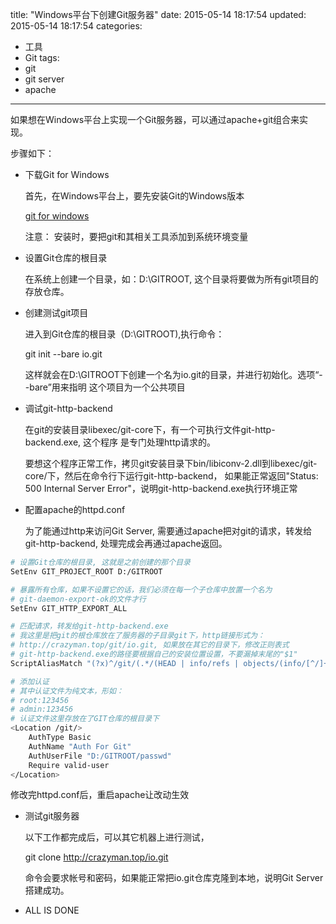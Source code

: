 title: "Windows平台下创建Git服务器"
date: 2015-05-14 18:17:54
updated: 2015-05-14 18:17:54
categories:
- 工具
- Git
tags:
- git
- git server
- apache
---

如果想在Windows平台上实现一个Git服务器，可以通过apache+git组合来实现。

步骤如下：

- 下载Git for Windows

    首先，在Windows平台上，要先安装Git的Windows版本

    [git for windows](http://msysgit.github.io)

    注意： 安装时，要把git和其相关工具添加到系统环境变量

- 设置Git仓库的根目录

    在系统上创建一个目录，如：D:\GITROOT, 这个目录将要做为所有git项目的存放仓库。

- 创建测试git项目

    进入到Git仓库的根目录（D:\GITROOT),执行命令：

    git init --bare io.git

    这样就会在D:\GITROOT下创建一个名为io.git的目录，并进行初始化。选项“--bare”用来指明
    这个项目为一个公共项目

- 调试git-http-backend

    在git的安装目录libexec/git-core下，有一个可执行文件git-http-backend.exe, 这个程序
    是专门处理http请求的。
    
    要想这个程序正常工作，拷贝git安装目录下bin/libiconv-2.dll到libexec/git-core/下，然后在命令行下运行git-http-backend， 如果能正常返回"Status: 500 Internal Server Error"，说明git-http-backend.exe执行环境正常

- 配置apache的httpd.conf

    为了能通过http来访问Git Server, 需要通过apache把对git的请求，转发给git-http-backend, 处理完成会再通过apache返回。

``` sh
# 设置Git仓库的根目录, 这就是之前创建的那个目录
SetEnv GIT_PROJECT_ROOT D:/GITROOT

# 暴露所有仓库，如果不设置它的话，我们必须在每一个子仓库中放置一个名为
# git-daemon-export-ok的文件才行
SetEnv GIT_HTTP_EXPORT_ALL

# 匹配请求，转发给git-http-backend.exe
# 我这里是把git的根仓库放在了服务器的子目录git下，http链接形式为：
# http://crazyman.top/git/io.git, 如果放在其它的目录下，修改正则表式
# git-http-backend.exe的路径要根据自己的安装位置设置，不要漏掉末尾的"$1"
ScriptAliasMatch "(?x)^/git/(.*/(HEAD | info/refs | objects/(info/[^/]+ | [0-9a-f]{2}/[0-9a-f]{38} | pack/pack-[0-9a-f]{40}.(pack|idx)) | git-(upload|receive)-pack))$" "C:/Program Files/Git/libexec/git-core/git-http-backend.exe/$1"

# 添加认证
# 其中认证文件为纯文本，形如：
# root:123456
# admin:123456
# 认证文件这里存放在了GIT仓库的根目录下
<Location /git/>
    AuthType Basic
    AuthName "Auth For Git"
    AuthUserFile "D:/GITROOT/passwd"
    Require valid-user
</Location>
```

修改完httpd.conf后，重启apache让改动生效

- 测试git服务器

    以下工作都完成后，可以其它机器上进行测试，

    git clone http://crazyman.top/io.git

    命令会要求帐号和密码，如果能正常把io.git仓库克隆到本地，说明Git Server搭建成功。

- ALL IS DONE
